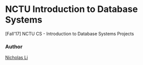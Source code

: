 # NCTU Introduction to Database Systems

[Fall'17] NCTU CS - Introduction to Database Systems Projects

### Author

[Nicholas Li](https://github.com/rti56kt)
